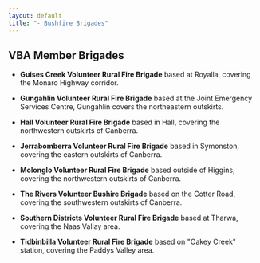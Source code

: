 ```yaml
---
layout: default
title: "- Bushfire Brigades"
---
```


## VBA Member Brigades

* **Guises Creek Volunteer Rural Fire Brigade** based at Royalla,
covering the Monaro Highway corridor.

* **Gungahlin Volunteer Rural Fire Brigade** based at the Joint Emergency
Services Centre, Gungahlin covers the northeastern outskirts.

* **Hall Volunteer Rural Fire Brigade** based in Hall, covering the
northwestern outskirts of Canberra.

* **Jerrabomberra Volunteer Rural Fire Brigade** based in
Symonston, covering the eastern outskirts of Canberra.

* **Molonglo Volunteer Rural Fire Brigade** based outside of
Higgins, covering the northwestern outskirts of Canberra.

* **The Rivers Volunteer Bushire Brigade** based on the Cotter
Road, covering the southwestern outskirts of Canberra.

* **Southern Districts Volunteer Rural Fire Brigade** based at
Tharwa, covering the Naas Vallay area.

* **Tidbinbilla Volunteer Rural Fire Brigade** based on "Oakey
Creek" station, covering the Paddys Valley area.